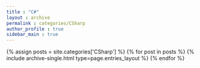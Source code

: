 ```yaml
---
title : "C#"
layout : archive
permalink : categories/CSharp
author_profile : true
sidebar_main : true
---
```



{% assign posts = site.categories['CSharp'] %}
{% for post in posts %} {% include archive-single.html type=page.entries_layout %} {% endfor %}